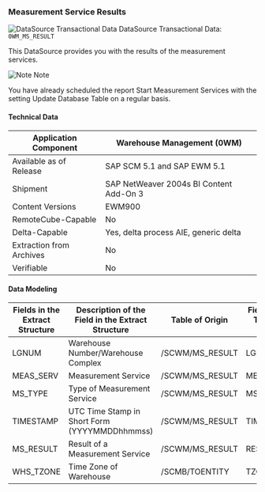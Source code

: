 ### Measurement Service Results

![DataSource Transactional Data](https://help.sap.com/doc/saphelp_ewm94/9.4/en-US/graphics/BICObjDataSourceTransactionalData.gif) DataSource Transactional Data: `0WM_MS_RESULT`

 This DataSource provides you with the results of the measurement services.

![Note](https://help.sap.com/doc/saphelp_ewm94/9.4/en-US/graphics/note.gif) Note

You have already scheduled the report Start Measurement Services with the setting Update Database Table on a regular basis.

#### Technical Data

| Application Component    | Warehouse Management (0WM)              |
| ------------------------ | --------------------------------------- |
| Available as of Release  | SAP SCM 5.1 and SAP EWM 5.1             |
| Shipment                 | SAP NetWeaver 2004s BI Content Add-On 3 |
| Content Versions         | EWM900                                  |
| RemoteCube-Capable       | No                                      |
| Delta-Capable            | Yes, delta process AIE, generic delta   |
| Extraction from Archives | No                                      |
| Verifiable               | No                                      |

#### Data Modeling

| Fields in the Extract Structure | Description of the Field in the Extract Structure | Table of Origin | Field in the Table of Origin |
| ------------------------------- | ------------------------------------------------- | --------------- | ---------------------------- |
| LGNUM                           | Warehouse Number/Warehouse Complex                | /SCWM/MS_RESULT | LGNUM                        |
| MEAS_SERV                       | Measurement Service                               | /SCWM/MS_RESULT | MEAS_SERV                    |
| MS_TYPE                         | Type of Measurement Service                       | /SCWM/MS_RESULT | MS_TYPE                      |
| TIMESTAMP                       | UTC Time Stamp in Short Form (YYYYMMDDhhmmss)     | /SCWM/MS_RESULT | TIMESTAMP                    |
| MS_RESULT                       | Result of a Measurement Service                   | /SCWM/MS_RESULT | RESULT                       |
| WHS_TZONE                       | Time Zone of Warehouse                            | /SCMB/TOENTITY  | TZONE                        |